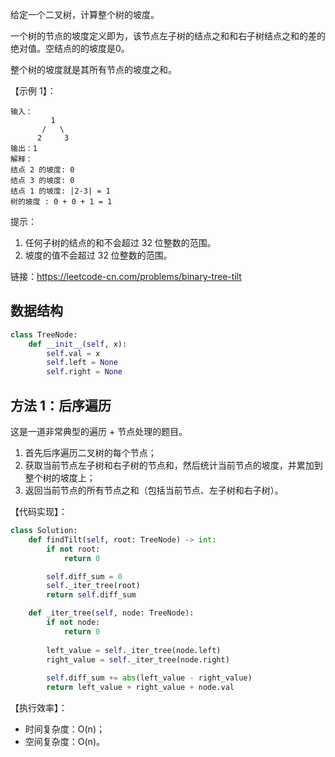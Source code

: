 给定一个二叉树，计算整个树的坡度。

一个树的节点的坡度定义即为，该节点左子树的结点之和和右子树结点之和的差的绝对值。空结点的的坡度是0。

整个树的坡度就是其所有节点的坡度之和。

【示例 1】：
```
输入：
         1
       /   \
      2     3
输出：1
解释：
结点 2 的坡度: 0
结点 3 的坡度: 0
结点 1 的坡度: |2-3| = 1
树的坡度 : 0 + 0 + 1 = 1
```

提示：
1. 任何子树的结点的和不会超过 32 位整数的范围。
2. 坡度的值不会超过 32 位整数的范围。

链接：https://leetcode-cn.com/problems/binary-tree-tilt

## 数据结构
```python
class TreeNode:
    def __init__(self, x):
        self.val = x
        self.left = None
        self.right = None
```

## 方法 1：后序遍历
这是一道非常典型的遍历 + 节点处理的题目。
1. 首先后序遍历二叉树的每个节点；
2. 获取当前节点左子树和右子树的节点和，然后统计当前节点的坡度，并累加到整个树的坡度上；
3. 返回当前节点的所有节点之和（包括当前节点、左子树和右子树）。

【代码实现】：
```python
class Solution:
    def findTilt(self, root: TreeNode) -> int:
        if not root:
            return 0

        self.diff_sum = 0
        self._iter_tree(root)
        return self.diff_sum

    def _iter_tree(self, node: TreeNode):
        if not node:
            return 0
        
        left_value = self._iter_tree(node.left)        
        right_value = self._iter_tree(node.right)
        
        self.diff_sum += abs(left_value - right_value)
        return left_value + right_value + node.val
```

【执行效率】：
- 时间复杂度：O(n)；
- 空间复杂度：O(n)。
